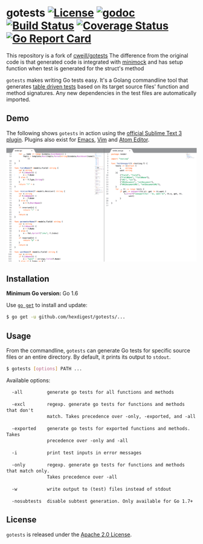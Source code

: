 # gotests [![License](https://img.shields.io/badge/license-Apache%202.0-blue.svg)](https://github.com/hexdigest/gotests/blob/master/LICENSE) [![godoc](https://img.shields.io/badge/go-documentation-blue.svg)](https://godoc.org/github.com/hexdigest/gotests) [![Build Status](https://travis-ci.org/hexdigest/gotests.svg?branch=master)](https://travis-ci.org/hexdigest/gotests) [![Coverage Status](https://coveralls.io/repos/github/hexdigest/gotests/badge.svg?branch=master)](https://coveralls.io/github/hexdigest/gotests?branch=master) [![Go Report Card](https://goreportcard.com/badge/github.com/hexdigest/gotests)](https://goreportcard.com/report/github.com/hexdigest/gotests)

This repository is a fork of [cweill/gotests](https://github.com/cweill/gotests)
The difference from the original code is that generated code is integrated with [minimock](https://github.com/cweill/gotests) and has setup function when test is generated for the struct's method

`gotests` makes writing Go tests easy. It's a Golang commandline tool that generates [table driven tests](https://github.com/golang/go/wiki/TableDrivenTests) based on its target source files' function and method signatures. Any new dependencies in the test files are automatically imported.

## Demo

The following shows `gotests` in action using the [official Sublime Text 3 plugin](https://github.com/cweill/GoTests-Sublime). Plugins also exist for [Emacs](https://github.com/damienlevin/GoTests-Emacs), [Vim](https://github.com/buoto/gotests-vim) and [Atom Editor](https://atom.io/packages/gotests).

![demo](https://github.com/cweill/GoTests-Sublime/blob/master/gotests.gif)

## Installation

__Minimum Go version:__ Go 1.6

Use [`go get`](https://golang.org/cmd/go/#hdr-Download_and_install_packages_and_dependencies) to install and update:

```sh
$ go get -u github.com/hexdigest/gotests/...
```

## Usage

From the commandline, `gotests` can generate Go tests for specific source files or an entire directory. By default, it prints its output to `stdout`.

```sh
$ gotests [options] PATH ...
```

Available options:

```
  -all         generate go tests for all functions and methods
  
  -excl        regexp. generate go tests for functions and methods that don't 
               match. Takes precedence over -only, -exported, and -all
    	   
  -exported    generate go tests for exported functions and methods. Takes 
               precedence over -only and -all

  -i	       print test inputs in error messages
  
  -only        regexp. generate go tests for functions and methods that match only.
               Takes precedence over -all
  
  -w           write output to (test) files instead of stdout
  
  -nosubtests  disable subtest generation. Only available for Go 1.7+
```

## License

`gotests` is released under the [Apache 2.0 License](http://www.apache.org/licenses/LICENSE-2.0).
